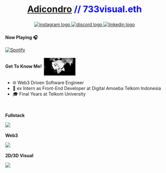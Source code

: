 <h1 align="center" style="color: blue;"><a href="https://www.linkedin.com/in/adicondro/" target="_blank">Adicondro</a> // 733visual.eth</h1>


###

<div align="center">
  <a href="https://www.instagram.com/733visual" target="_blank">
    <img src="https://img.shields.io/static/v1?message=Instagram&logo=instagram&label=&color=E4405F&logoColor=white&labelColor=&style=for-the-badge" height="35" alt="instagram logo"  />
  </a>
  <a href="https://discord.com/users/zepynn" target="_blank">
    <img src="https://img.shields.io/static/v1?message=Discord&logo=discord&label=&color=7289DA&logoColor=white&labelColor=&style=for-the-badge" height="35" alt="discord logo"  />
  </a>
  <a href="https://www.linkedin.com/in/adicondro/" target="_blank">
    <img src="https://img.shields.io/static/v1?message=LinkedIn&logo=linkedin&label=&color=0077B5&logoColor=white&labelColor=&style=for-the-badge" height="35" alt="linkedin logo"  />
  </a>
</div>

###

**Now Playing 🎧**
<br />   
[![Spotify](https://spotify-now-playing-five-orcin.vercel.app/api/spotify)](https://open.spotify.com/user/adicondro_yusuf?si=5fe635aec8204552)
<br />
<br />
**Get To Know Me!︎︎ ︎︎︎**
<img display="block" alt="Yoriichi" width="100px" align="center" src="https://github.com/Adicondro/Adicondro/blob/db891d40052f01de8ab32e91ba6faa0466e7aa1d/gif/anime.gif" />

- 🌐 Web3 Driven Software Engineer
- 💼 ex Intern as Front-End Developer at Digital Amoeba Telkom Indonesia
- 🎓 Final Years at Telkom University



<br />

**Fullstack**
<br/>
<div align="left">
    <img src="https://skillicons.dev/icons?i=nextjs,react,redux,express,nestjs,spring,aws,docker,kafka,typescript,javascript,nodejs,mysql,postgresql,go,python,java,cpp" /><br>
</div>

**Web3**
<br/>
<div align="left">
    <img src="https://skillicons.dev/icons?i=remix,solidity,hardhat,truffle,ganache," />
</div>

**2D/3D Visual**
<br/>
<div align="left">
    <img src="https://skillicons.dev/icons?i=blender,aftereffects" />
</div>


<br />
<br />
<br />
